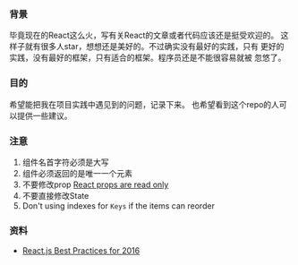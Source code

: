 ### 背景
毕竟现在的React这么火，写有关React的文章或者代码应该还是挺受欢迎的。
这样子就有很多人star，想想还是美好的。不过确实没有最好的实践，只有
更好的实践，没有最好的框架，只有适合的框架。程序员还是不能很容易就被
忽悠了。

### 目的
希望能把我在项目实践中遇见到的问题，记录下来。
也希望看到这个repo的人可以提供一些建议。

### 注意
1. 组件名首字符必须是大写
2. 组件必须返回的是唯一一个元素
3. 不要修改prop [React props are read only](https://facebook.github.io/react/docs/components-and-props.html#props-are-read-only)
4. 不要直接修改State
5. Don't using indexes for `Keys` if the items can reorder

### 资料

* [React.js Best Practices for 2016](https://blog.risingstack.com/react-js-best-practices-for-2016/)

